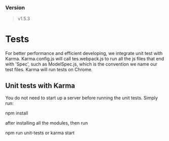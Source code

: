 ### Version
> v1.5.3

# Tests

For better performance and efficient developing, we integrate unit test with Karma. Karma.config.js will call tes.webpack.js to run all the js files that end with 'Spec', such as ModelSpec.js, which is the convention we name our test files. Karma will run tests on Chrome.

## Unit tests with Karma

You do not need to start up a server before running the unit tests. Simply run:

npm install

after installing all the modules, then run

npm run unit-tests or karma start
